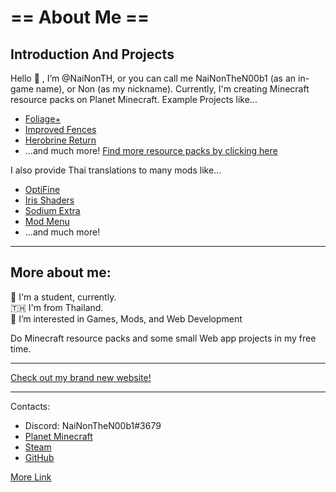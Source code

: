 # == About Me ==
## Introduction And Projects
Hello 👋 , I’m @NaiNonTH, or you can call me NaiNonTheN00b1 (as an in-game name), or Non (as my nickname). Currently, I'm creating Minecraft resource packs on Planet Minecraft.
Example Projects like...
- [Foliage+](https://www.planetminecraft.com/texture-pack/foliage-v-1-0/)
- [Improved Fences](https://www.planetminecraft.com/texture-pack/improved-fences-v1-0/)
- [Herobrine Return](https://www.planetminecraft.com/texture-pack/herobrine-return-5353071/)
- ...and much more! [Find more resource packs by clicking here](https://www.planetminecraft.com/member/nainonthen00b1/)

I also provide Thai translations to many mods like...
- [OptiFine](https://github.com/sp614x/optifine)
- [Iris Shaders](https://github.com/IrisShaders/Iris)
- [Sodium Extra](https://github.com/FlashyReese/sodium-extra-fabric)
- [Mod Menu](https://github.com/TerraformersMC/ModMenu)
- ...and much more!

---

## More about me:
📕 I'm a student, currently.  
🇹🇭 I'm from Thailand.  
👀 I’m interested in Games, Mods, and Web Development

Do Minecraft resource packs and some small Web app projects in my free time.

---
[Check out my brand new website!](https://nainonth.github.io)

---
Contacts:
- Discord: NaiNonTheN00b1#3679
- [Planet Minecraft](https://www.planetminecraft.com/member/nainonthen00b1/)
- [Steam](https://steamcommunity.com/id/nainonthenoobone/)
- [GitHub](https://github.com/nainonth)

[More Link](https://linktr.ee/nainonthen00b1)
